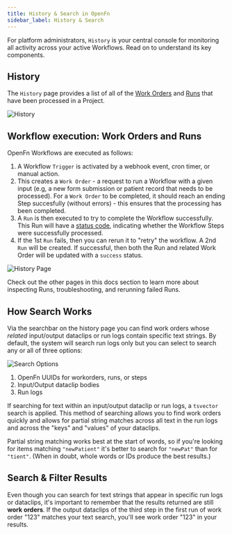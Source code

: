 ```yaml
---
title: History & Search in OpenFn
sidebar_label: History & Search
---
```


For platform administrators, `History` is your central console for monitoring
all activity across your active Workflows. Read on to understand its key
components.

## History

The `History` page provides a list of all of the
[Work Orders](/documentation/get-started/terminology#work-order) and
[Runs](/documentation/get-started/terminology#run) that have been processed in a
Project.

![History](/img/case-referral-history.png)

## Workflow execution: Work Orders and Runs

OpenFn Workflows are executed as follows:

1. A Workflow `Trigger` is activated by a webhook event, cron timer, or manual
   action.
2. This creates a `Work Order` - a request to run a Workflow with a given input
   (e.g, a new form submission or patient record that needs to be processed).
   For a `Work Order` to be completed, it should reach an ending Step
   succesfully (without errors) - this ensures that the processing has been
   completed.
3. A `Run` is then executed to try to complete the Workflow successfully. This
   Run will have a [status code](/documentation/monitor-history/status-codes),
   indicating whether the Workflow Steps were successfully processed.
4. If the 1st `Run` fails, then you can rerun it to "retry" the workflow. A 2nd
   `Run` will be created. If successful, then both the Run and related Work
   Order will be updated with a `success` status.

![History Page](/img/history-page-annotated.png)

Check out the other pages in this docs section to learn more about inspecting
Runs, troubleshooting, and rerunning failed Runs.

## How Search Works

Via the searchbar on the history page you can find work orders whose _related_
input/output dataclips or run logs contain specific text strings. By default,
the system will search run logs only but you can select to search any or all of
three options:

![Search Options](/img/search-options.png)

1. OpenFn UUIDs for workorders, runs, or steps
2. Input/Output dataclip bodies
3. Run logs

If searching for text within an input/output dataclip or run logs, a `tsvector`
search is applied. This method of searching allows you to find work orders
quickly and allows for partial string matches across all text in the run logs
and across the "keys" and "values" of your dataclips.

Partial string matching works best at the start of words, so if you're looking
for items matching `"newPatient"` it's better to search for `"newPat"` than for
`"tient"`. (When in doubt, whole words or IDs produce the best results.)

## Search & Filter Results

Even though you can search for text strings that appear in specific run logs or
dataclips, it's important to remember that the results returned are still **work
orders**. If the output dataclips of the third step in the first run of work
order "123" matches your text search, you'll see work order "123" in your
results.
